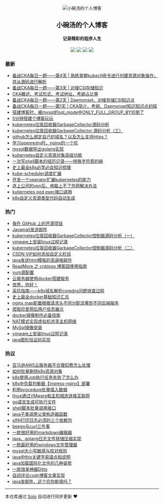 <p align="center"><img alt="小碗汤的个人博客" src="http://liabio.github.io/img/geek-icon-blue.png"></p><h2 align="center">
小碗汤的个人博客
</h2>

<h4 align="center">记录精彩的程序人生</h4>
<p align="center"><a title="小碗汤的个人博客" target="_blank" href="https://github.com/liabio/solo-blog"><img src="https://img.shields.io/github/last-commit/liabio/solo-blog.svg?style=flat-square&color=FF9900"></a>
<a title="GitHub repo size in bytes" target="_blank" href="https://github.com/liabio/solo-blog"><img src="https://img.shields.io/github/repo-size/liabio/solo-blog.svg?style=flat-square"></a>
<a title="Solo Version" target="_blank" href="https://github.com/b3log/solo/releases"><img src="https://img.shields.io/badge/solo-3.6.5-f1e05a.svg?style=flat-square&color=blueviolet"></a>
<a title="Hits" target="_blank" href="https://github.com/b3log/hits"><img src="https://hits.b3log.org/liabio/solo-blog.svg"></a></p>

### 最新

* [备战CKA每日一题——第4天 | 熟练掌握kubectl命令进行创建资源对象操作，并从源码进行解析](http://blog.liabio.cn/201911212257cka)
* [备战CKA每日一题——第3天 | 对接CSI存储知识](http://blog.liabio.cn/201911212256cka)
* [CKA概述、考试形式、考试地址、考纲占比等](http://blog.liabio.cn/201911212253cka)
* [备战CKA每日一题——第2天 | Daemonset、对接存储CSI知识点](http://blog.liabio.cn/201911190954kube)
* [备战CKA每日一题——第1天 | CKA简介、考纲、Daemonset知识知识点初探](http://blog.liabio.cn/201911190952kube)
* [搭建博客时，被mysql的sql_mode中ONLY_FULL_GROUP_BY坑倒了](http://blog.liabio.cn/201911030954mysqlblog)
* [5分钟搭建个博客玩玩](http://blog.liabio.cn/201910242306blog)
* [kubernetes垃圾回收器GarbageCollector源码分析](http://blog.liabio.cn/201910221057gc)
* [kubernetes垃圾回收器GarbageCollector 源码分析（三）](http://blog.liabio.cn/201910211740k8s)
* [github怎么绑定自己的域名？以及怎么支持https？](http://blog.liabio.cn/201910202149blog)
* [学习openresty时，nginx的一个坑](http://blog.liabio.cn/201910181334nginx)
* [mysql数据导出golang实现](http://blog.liabio.cn/201910181333mysql)
* [kubernetes自定义资源对象高级功能](http://blog.liabio.cn/201910181333kubernetes)
* [一次写shell脚本的经历记录——特殊字符惹的祸](http://blog.liabio.cn/201910181332shell)
* [史上最全k8s必学必会知识梳理](http://blog.liabio.cn/201910181332k8s)
* [kube-scheduler调度扩展](http://blog.liabio.cn/201910181331scheduler)
* [开发一个operator扩展kubernetes的能力](http://blog.liabio.cn/201910181331k8s)
* [连上公司的vpn后，电脑上不了外网解决办法](http://blog.liabio.cn/201910181330vpn)
* [kubernetes pod exec接口调用](http://blog.liabio.cn/201910181329kubernetes)
* [k8s自定义资源类型代码自动生成](http://blog.liabio.cn/201910181329k8s)

### 热门

* [我在 GitHub 上的开源项目](http://blog.liabio.cn/my-github-repos)
* [Javamail发送邮件](http://blog.liabio.cn/201910181327java)
* [kubernetes垃圾回收器GarbageCollector控制器源码分析（一）](http://blog.liabio.cn/201910162317kube)
* [vmware上安装linux过程记录](http://blog.liabio.cn/201910181319linux)
* [kubernetes垃圾回收器GarbageCollector控制器源码分析（二）](http://blog.liabio.cn/201910162329kube)
* [CSDN VIP如何添加自定义栏目](http://blog.liabio.cn/201910171433blog)
* [java发送html模板的高逼格邮件](http://blog.liabio.cn/201910181325java)
* [ReadMore 之 cnblogs 博客园使用指南](http://blog.liabio.cn/201910171430blog)
* [yum源配置](http://blog.liabio.cn/201910181321linux)
* [云服务器使用docker搭建服务](http://blog.liabio.cn/201910171444docker)
* [世界，你好！](http://blog.liabio.cn/hello-solo)
* [采坑指南——k8s域名解析coredns问题排查过程](http://blog.liabio.cn/201910171439kube)
* [史上最全docker基础知识汇总](http://blog.liabio.cn/201910171424docker)
* [nginx map配置根据请求头不同分配流量到不同后端服务](http://blog.liabio.cn/201910181328nginx)
* [爬取珍爱网后用户信息展示](http://blog.liabio.cn/201910171809goang)
* [docker镜像制作必备技能](http://blog.liabio.cn/articles/2019/10/17/1571293096948.html)
* [NAT模式实现虚拟机共享主机网络](http://blog.liabio.cn/201910181320linux)
* [MySql镜像安装](http://blog.liabio.cn/201910171520mysql)
* [vmware上安装linux过程记录](http://blog.liabio.cn/201910171755linux)
* [java图形验证码实现](http://blog.liabio.cn/201910171758java)

### 热议

* [亚马逊AWS云服务器不合理扣费怎么处理](http://blog.liabio.cn/201910171437aes)
* [如何批量删除k8s资源对象](http://blog.liabio.cn/201910171438kube)
* [k8s使用Job执行任务失败了怎么办](http://blog.liabio.cn/201910171442kube)
* [k8s中负载均衡器【ingress-nginx】部署](http://blog.liabio.cn/201910171445kube)
* [利用procedure批量插入数据](http://blog.liabio.cn/201910171447mysql)
* [linux通过VMware和主机相连连接互联网](http://blog.liabio.cn/201910171448linux)
* [go语言生成可执行文件](http://blog.liabio.cn/201910171448golang)
* [shell脚本批量调用接口](http://blog.liabio.cn/201910171449shell)
* [java子类调用父类构造器函数](http://blog.liabio.cn/201910171451java)
* [slf4j打印日志必须的三个依赖包](http://blog.liabio.cn/201910171521java)
* [beego与curl三件事](http://blog.liabio.cn/201910171522beego)
* [一款很好用的markdown编辑器](http://blog.liabio.cn/201910171525tools)
* [java、golang日志文件转储压缩实现](http://blog.liabio.cn/201910171527golangjava)
* [一款最好用的windows文件管理器](http://blog.liabio.cn/201910171533windows)
* [mysql大小写敏感与校对规则](http://blog.liabio.cn/201910171534mysql)
* [java中this关键字易错点和说明](http://blog.liabio.cn/201910171536java)
* [java加载国际化文件的几种姿势](http://blog.liabio.cn/201910171537java)
* [一款效率神器Ditto](http://blog.liabio.cn/201910171750tools)
* [自动评论csdn博客文章实现](http://blog.liabio.cn/201910171752blog)
* [java发邮件，这个坑你能填吗？](http://blog.liabio.cn/201910171753java)

---

本仓库通过 [Solo](https://github.com/b3log/solo) 自动进行同步更新 ❤️ 